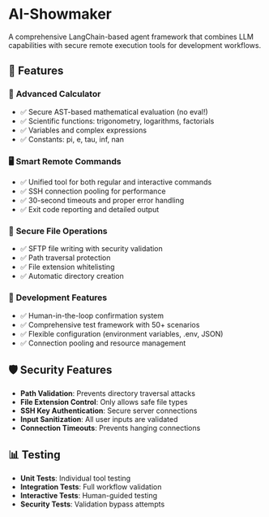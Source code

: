 # AI-Showmaker

A comprehensive LangChain-based agent framework that combines LLM capabilities with secure remote execution tools for development workflows.

## 🚀 Features

### 🧮 **Advanced Calculator**
- ✅ Secure AST-based mathematical evaluation (no eval!)
- ✅ Scientific functions: trigonometry, logarithms, factorials
- ✅ Variables and complex expressions
- ✅ Constants: pi, e, tau, inf, nan

### 🖥️ **Smart Remote Commands** 
- ✅ Unified tool for both regular and interactive commands
- ✅ SSH connection pooling for performance
- ✅ 30-second timeouts and proper error handling
- ✅ Exit code reporting and detailed output

### 📁 **Secure File Operations**
- ✅ SFTP file writing with security validation
- ✅ Path traversal protection
- ✅ File extension whitelisting
- ✅ Automatic directory creation

### 🔧 **Development Features**
- ✅ Human-in-the-loop confirmation system
- ✅ Comprehensive test framework with 50+ scenarios
- ✅ Flexible configuration (environment variables, .env, JSON)
- ✅ Connection pooling and resource management

## 🛡️ Security Features

- **Path Validation**: Prevents directory traversal attacks
- **File Extension Control**: Only allows safe file types
- **SSH Key Authentication**: Secure server connections
- **Input Sanitization**: All user inputs are validated
- **Connection Timeouts**: Prevents hanging connections

## 📊 Testing

- **Unit Tests**: Individual tool testing
- **Integration Tests**: Full workflow validation  
- **Interactive Tests**: Human-guided testing
- **Security Tests**: Validation bypass attempts
